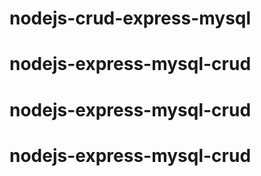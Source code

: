 # nodejs-crud-express-mysql
# nodejs-express-mysql-crud
# nodejs-express-mysql-crud
# nodejs-express-mysql-crud

